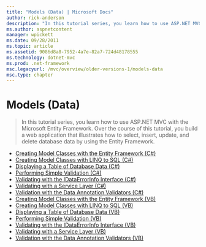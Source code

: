 ```yaml
---
title: "Models (Data) | Microsoft Docs"
author: rick-anderson
description: "In this tutorial series, you learn how to use ASP.NET MVC with the Microsoft Entity Framework. Over the course of this tutorial, you build a web application..."
ms.author: aspnetcontent
manager: wpickett
ms.date: 09/28/2011
ms.topic: article
ms.assetid: 9086d8a8-7952-4a7e-82a7-724d48178555
ms.technology: dotnet-mvc
ms.prod: .net-framework
msc.legacyurl: /mvc/overview/older-versions-1/models-data
msc.type: chapter
---
```

Models (Data)
====================
> In this tutorial series, you learn how to use ASP.NET MVC with the Microsoft Entity Framework. Over the course of this tutorial, you build a web application that illustrates how to select, insert, update, and delete database data by using the Entity Framework.


- [Creating Model Classes with the Entity Framework (C#)](creating-model-classes-with-the-entity-framework-cs.md)
- [Creating Model Classes with LINQ to SQL (C#)](creating-model-classes-with-linq-to-sql-cs.md)
- [Displaying a Table of Database Data (C#)](displaying-a-table-of-database-data-cs.md)
- [Performing Simple Validation (C#)](performing-simple-validation-cs.md)
- [Validating with the IDataErrorInfo Interface (C#)](validating-with-the-idataerrorinfo-interface-cs.md)
- [Validating with a Service Layer (C#)](validating-with-a-service-layer-cs.md)
- [Validation with the Data Annotation Validators (C#)](validation-with-the-data-annotation-validators-cs.md)
- [Creating Model Classes with the Entity Framework (VB)](creating-model-classes-with-the-entity-framework-vb.md)
- [Creating Model Classes with LINQ to SQL (VB)](creating-model-classes-with-linq-to-sql-vb.md)
- [Displaying a Table of Database Data (VB)](displaying-a-table-of-database-data-vb.md)
- [Performing Simple Validation (VB)](performing-simple-validation-vb.md)
- [Validating with the IDataErrorInfo Interface (VB)](validating-with-the-idataerrorinfo-interface-vb.md)
- [Validating with a Service Layer (VB)](validating-with-a-service-layer-vb.md)
- [Validation with the Data Annotation Validators (VB)](validation-with-the-data-annotation-validators-vb.md)